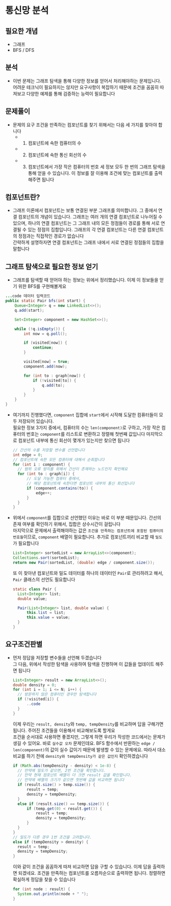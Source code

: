 # 통신망 분석

## 필요한 개념

- 그래프
- BFS / DFS

## 분석

- 이번 문제는 그래프 탐색을 통해 다양한 정보를 얻어서 처리해야하는 문제입니다. 어려운 테크닉이 필요하지는 않지만 요구사항이 복잡하기 때문에 조건을 꼼꼼히 따져보고 다양한 예제를 통해 검증하는 능력이 필요합니다

## 문제풀이

- 문제의 요구 조건을 만족하는 컴포넌트를 찾기 위해서는 다음 세 가지를 찾아야 합니다
  - 1. 컴포넌트에 속한 컴퓨터의 수
  - 2. 컴포넌트에 속한 통신 회선의 수
  - 3. 컴포넌트에서 가장 작은 컴퓨터의 번호
       세 정보 모두 한 번의 그래프 탐색을 통해 얻을 수 있습니다. 이 정보를 잘 이용해 조건에 맞는 컴포넌트를 출력해주면 됩니다

## 컴포넌트란?

- 그래프 이론에서 컴포넌트는 보통 연결된 부분 그래프를 의미합니다. 그 중에서 연결 컴포넌트의 개념이 있습니다. 그래프는 여러 개의 연결 컴포넌트로 나누어질 수 있으며, 하나의 연결 컴포넌트는 그 그래프 내의 모든 정점들이 경로를 통해 서로 연결될 수 있는 정점의 집합입니다. 그래프의 각 연결 컴포넌트는 다른 연결 컴포넌트의 정점과는 직접적인 경로가 없습니다  
  간략하게 설명하자면 연결 컴포넌트는 그래프 내에서 서로 연결된 정점들의 집합을 말합니다

## 그래프 탐색으로 필요한 정보 얻기

- 그래프를 탐색할 때 얻어야 하는 정보는 위에서 정리했습니다. 이제 이 정보들을 얻기 위한 BFS를 구현해볼게요

```java
...code 데이터 입력코드
public static Pair bfs(int start) {
    Queue<Integer> q = new LinkedList<>();
    q.add(start);

    Set<Integer> component = new HashSet<>();

    while (!q.isEmpty()) {
        int now = q.poll();

        if (visited[now]) {
            continue;
        }

        visited[now] = true;
        component.add(now);

        for (int to : graph[now]) {
            if (!visited[to]) {
                q.add(to);
            }
        }
    }
}
```

- 여기까지 진행했다면, `component` 집합에 `start`에서 시작해 도달한 컴퓨터들이 모두 저장되어 있습니다.  
  필요한 정보 3가지 중에서, 컴퓨터의 수는 `len(component)`로 구하고, 가장 작은 컴퓨터의 번호는 `component`를 리스트로 변환하고 정렬해 첫번째 값입니다
  마지막으로 컴포넌트 내부에 통신 회선이 몇개가 있는지만 찾으면 됩니다

  ```java
  // 간선의 수를 저장할 변수를 선언합니다
  int edge = 0;
  // 컴포넌트에 속한 모든 컴퓨터에 대해서 순회합니다
  for (int i : component) {
    // 범위 오류 방지를 위해서 간선이 존재하는 노드인지 확인해요
    for (int to : graph[i]) {
        // 도달 가능한 컴퓨터 중에서,
        // 해당 컴포넌트에 속한다면 컴포넌트 내부의 통신 회선입니다
        if (component.contains(to)) {
            edge++;
        }
    }
  }
  ```

- 위에서 `component`를 집합으로 선언했던 이유는 바로 이 부분 때문입니다. 간선의 존재 여부를 확인하기 위해서, 집합은 상수시간이 걸립니다  
  마지막으로 문제에서 출력해야하는 값은 `조건을 만족하는 컴포넌트에 포함된 컴퓨터의 번호들`이므로, `component` 배열이 필요합니다. 추가로 컴포넌트끼리 비교할 때 `밀도`가 필요합니다

  ```java
  List<Integer> sortedList = new ArrayList<>(component);
  Collections.sort(sortedList);
  return new Pair(sortedList, (double) edge / component.size());
  ```

  또 이 찾아낸 컴포넌트와 밀도 데이터를 하나의 데이터인 `Pair`로 관리하려고 해서, `Pair` 클래스의 선언도 필요합니다

  ```java
  static class Pair {
    List<Integer> list;
    double value;

    Pair(List<Integer> list, double value) {
        this.list = list;
        this.value = value;
    }
  }
  ```

## 요구조건판별

- 먼저 정답을 저장할 변수들을 선언해 두겠습니다  
  그 다음, 위에서 작성한 탐색을 사용하여 탐색을 진행하며 이 값들을 업데이트 해주면 됩니다

  ```java
  List<Integer> result = new ArrayList<>();
  double density = 0;
  for (int i = 1; i <= N; i++) {
    // 방문하지 않은 컴퓨터인 경우만 탐색합니다
    if (!visited[i]) {
        ..code
    }
  }
  ```

  이제 우리는 `result, density`와 `temp, tempDensity`를 비교하며 답을 구해가면 됩니다. 주어진 조건들을 이용해서 비교해보도록 할게요  
  조건을 순서대로 사용하면 좋겠지만, 그렇게 하면 우리가 작성한 코드에서는 문제가 생길 수 있어요.
  바로 `실수값 오차` 문제인데요. BFS 함수에서 반환하는 `edge / len(component)`의 값이 실수 값이기 때문에 발생할 수 있는 문제에요.
  따라서 대소 비교를 하기 전에 `density와 tempDensity가 같은 값인지` 확인하겠습니다

  ```java
  if (Math.abs(tempDensity - density) < 1e-8) {
    // 만약에 밀도가 같으면, 2번 조건을 확인합니다.
    // 만약 현재 컴포넌트 배열이 더 크면 result 값을 확인합니다.
    // 만약에 배열의 크기가 같으면 첫번째 값을 비교하면 됩니다
    if (result.size() > temp.size()) {
        result = temp;
        density = tempDensity;
    }
    else if (result.size() == temp.size()) {
        if (temp.get(0) < result.get()) {
            result = temp;
            density = tempDensity;
        }
    }
  }
  // 밀도가 다른 경우 1번 조건을 고려합니다.
  else if (tempDensity > density) {
    result = temp;
    density = tempDensity;
  }
  ```

  이와 같이 조건을 꼼꼼하게 따져 비교하면 답을 구할 수 있습니다. 이제 답을 출력하면 되겠네요. 조건을 만족하는 컴포넌트를 오름차순으로 출력하면 됩니다. 정렬하면 확실하게 정답을 찾을 수 있습니다

  ```java
  for (int node : result) {
    System.out.println(node + " ");
  }
  ```
